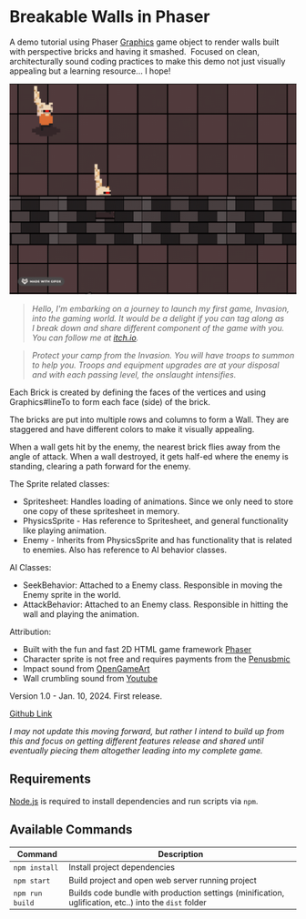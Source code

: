 # Breakable Walls in Phaser

A demo tutorial using Phaser [Graphics](https://photonstorm.github.io/phaser3-docs/Phaser.GameObjects.Graphics.html) game object to render walls built with perspective bricks and having it smashed.  Focused on clean, architecturally sound coding practices to make this demo not just visually appealing but a learning resource... I hope!

![Screenshot](demo.gif)


>_Hello, I'm embarking on a journey to launch my first game, Invasion, into the gaming world. It would be a delight if you can tag along as I break down and share different component of the game with you. You can follow me at [itch.io](https://papayaah.itch.io/)._

>_Protect your camp from the Invasion. You will have troops to summon to help you. Troops and equipment upgrades are at your disposal and with each passing level, the onslaught intensifies._


Each Brick is created by defining the faces of the vertices and using Graphics#lineTo to form each face (side) of the brick. 

The bricks are put into multiple rows and columns to form a Wall. They are staggered and have different colors to make it visually appealing.

When a wall gets hit by the enemy, the nearest brick flies away from the angle of attack. When a wall destroyed, it gets half-ed where the enemy is standing, clearing a path forward for the enemy.

The Sprite related classes:

*   Spritesheet: Handles loading of animations. Since we only need to store one copy of these spritesheet in memory.
*   PhysicsSprite - Has reference to Spritesheet, and general functionality like playing animation. 
*   Enemy - Inherits from PhysicsSprite and has functionality that is related to enemies. Also has reference to AI behavior classes. 

AI Classes:

*   SeekBehavior: Attached to a Enemy class. Responsible in moving the Enemy sprite in the world.
*   AttackBehavior: Attached to an Enemy class. Responsible in hitting the wall and playing the animation. 

Attribution:

*   Built with the fun and fast 2D HTML game framework [Phaser](https://github.com/phaserjs/phaser)
*   Character sprite is not free and requires payments from the [Penusbmic](https://penusbmic.itch.io/stranded-starter-pack)
*   Impact sound from [OpenGameArt](https://opengameart.org/content/37-hitspunches) 
*   Wall crumbling sound from [Youtube](https://www.youtube.com/watch?v=oRwHxQnu-gs)

Version 1.0 - Jan. 10, 2024. First release.

[Github Link](https://github.com/papayaah/breakable-walls-in-phaser)

_I may not update this moving forward, but rather I intend to build up from this and focus on getting different features release and shared until eventually piecing them altogether leading into my complete game._

## Requirements

[Node.js](https://nodejs.org) is required to install dependencies and run scripts via `npm`.

## Available Commands

| Command | Description |
|---------|-------------|
| `npm install` | Install project dependencies |
| `npm start` | Build project and open web server running project |
| `npm run build` | Builds code bundle with production settings (minification, uglification, etc..) into the `dist` folder |